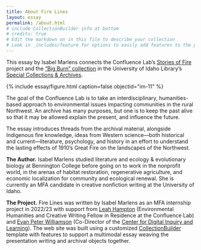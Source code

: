 ```yaml
---
title: About Fire Lines
layout: essay
permalink: /about.html
# include CollectionBuilder info at bottom
# credits: true
# Edit the markdown on in this file to describe your collection
# Look in _includes/feature for options to easily add features to the page
---
```


This essay by Isabel Marlens connects the Confluence Lab’s [Stories of Fire](https://www.theconfluencelab.org/stories-of-fire-atlas) project and the [“Big Burn” collection](https://www.lib.uidaho.edu/digital/bigburn/) in the University of Idaho Library’s [Special Collections & Archives](https://www.lib.uidaho.edu/special-collections/).

{% include essay/figure.html caption=false objectid="im-11" %}

The goal of the Confluence Lab is to take an interdisciplinary, humanities-based approach to environmental issues impacting communities in the rural Northwest. An archive has many purposes, but one is to keep the past alive so that it may be allowed explain the present, and influence the future. 

The essay introduces threads from the archival material, alongside Indigenous fire knowledge, ideas from Western science—both historical and current—literature, psychology, and history in an effort to understand the lasting effects of 1910’s Great Fire on the landscapes of the Northwest.

**The Author.** Isabel Marlens studied literature and ecology & evolutionary biology at Bennington College before going on to work in the nonprofit world, in the arenas of habitat restoration, regenerative agriculture, and economic localization for community and ecological renewal. She is currently an MFA candidate in creative nonfiction writing at the University of Idaho.

**The Project.** Fire Lines was written by Isabel Marlens as an MFA internship project in 2022/23 with support from [Leah Hampton](https://leahkhampton.com/) (Environmental Humanities and Creative Writing Fellow in Residence at the Confluence Lab) and [Evan Peter Williamson](https://www.lib.uidaho.edu/about/people/ewilliamson.html) (Co-Director of the [Center for Digital Inquiry and Learning](https://cdil.lib.uidaho.edu/)).
The web site was built using a customized [CollectionBuilder](https://collectionbuilder.github.io/) template with features to support a multimodal essay weaving the presentation writing and archival objects together.
 